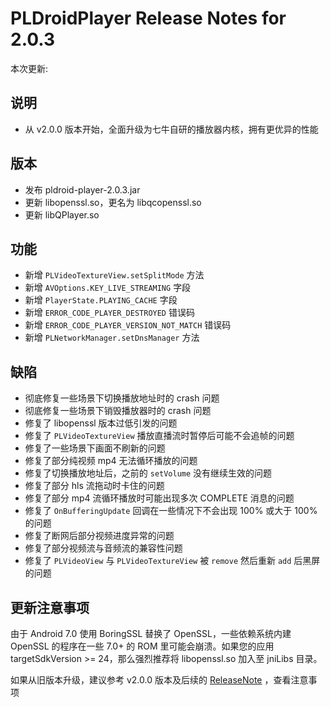 # PLDroidPlayer Release Notes for 2.0.3

本次更新:

## 说明

- 从 v2.0.0 版本开始，全面升级为七牛自研的播放器内核，拥有更优异的性能

## 版本

- 发布 pldroid-player-2.0.3.jar
- 更新 libopenssl.so，更名为 libqcopenssl.so
- 更新 libQPlayer.so 

## 功能

- 新增 `PLVideoTextureView.setSplitMode` 方法
- 新增 `AVOptions.KEY_LIVE_STREAMING` 字段
- 新增 `PlayerState.PLAYING_CACHE` 字段
- 新增 `ERROR_CODE_PLAYER_DESTROYED` 错误码
- 新增 `ERROR_CODE_PLAYER_VERSION_NOT_MATCH` 错误码
- 新增 `PLNetworkManager.setDnsManager` 方法

## 缺陷

- 彻底修复一些场景下切换播放地址时的 crash 问题
- 彻底修复一些场景下销毁播放器时的 crash 问题
- 修复了 libopenssl 版本过低引发的问题
- 修复了 `PLVideoTextureView` 播放直播流时暂停后可能不会追帧的问题
- 修复了一些场景下画面不刷新的问题
- 修复了部分纯视频 mp4 无法循环播放的问题
- 修复了切换播放地址后，之前的 `setVolume` 没有继续生效的问题
- 修复了部分 hls 流拖动时卡住的问题
- 修复了部分 mp4 流循环播放时可能出现多次 COMPLETE 消息的问题
- 修复了 `OnBufferingUpdate` 回调在一些情况下不会出现 100% 或大于 100% 的问题
- 修复了断网后部分视频进度异常的问题
- 修复了部分视频流与音频流的兼容性问题
- 修复了 `PLVideoView` 与 `PLVideoTextureView` 被 `remove` 然后重新 `add` 后黑屏的问题

## 更新注意事项

由于 Android 7.0 使用 BoringSSL 替换了 OpenSSL，一些依赖系统内建 OpenSSL 的程序在一些 7.0+ 的 ROM 里可能会崩溃。如果您的应用 targetSdkVersion >= 24，那么强烈推荐将 libopenssl.so 加入至 jniLibs 目录。

如果从旧版本升级，建议参考 v2.0.0 版本及后续的 [ReleaseNote](https://github.com/pili-engineering/PLDroidPlayer/blob/master/ReleaseNotes/release-notes-2.0.0.md) ，查看注意事项
